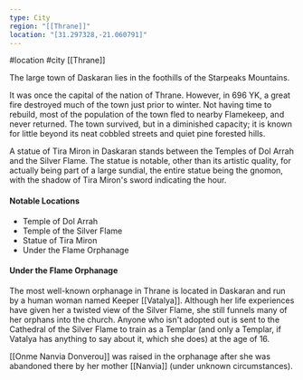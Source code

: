 ```yaml
---
type: City
region: "[[Thrane]]"
location: "[31.297328,-21.060791]"
---
```

 #location #city [[Thrane]]

The large town of Daskaran lies in the foothills of the Starpeaks Mountains.

It was once the capital of the nation of Thrane. However, in 696 YK, a great fire destroyed much of the town just prior to winter. Not having time to rebuild, most of the population of the town fled to nearby Flamekeep, and never returned. The town survived, but in a diminished capacity; it is known for little beyond its neat cobbled streets and quiet pine forested hills.

A statue of Tira Miron in Daskaran stands between the Temples of Dol Arrah and the Silver Flame. The statue is notable, other than its artistic quality, for actually being part of a large sundial, the entire statue being the gnomon, with the shadow of Tira Miron's sword indicating the hour.

#### Notable Locations

* Temple of Dol Arrah
* Temple of the Silver Flame
* Statue of Tira Miron
* Under the Flame Orphanage

#### Under the Flame Orphanage

The most well-known orphanage in Thrane is located in Daskaran and run by a human woman named Keeper [[Vatalya]]. Although her life experiences have given her a twisted view of the Silver Flame, she still funnels many of her orphans into the church. Anyone who isn't adopted out is sent to the Cathedral of the Silver Flame to train as a Templar (and only a Templar, if Vatalya has anything to say about it, which she does) at the age of 16.

[[Onme Nanvia Donverou]] was raised in the orphanage after she was abandoned there by her mother [[Nanvia]] (under unknown circumstances).
